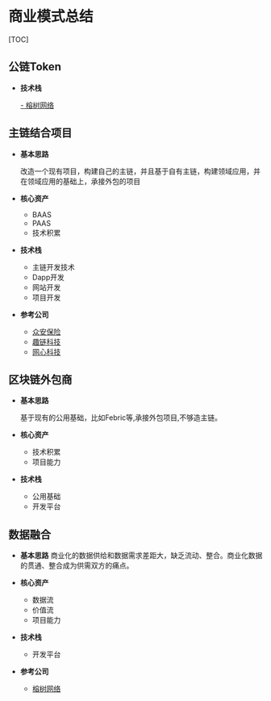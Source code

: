 # 商业模式总结
[TOC]

## 公链Token

- **技术栈**

  [ - 榕树网络](./区块链/榕树网络.md)

## 主链结合项目

- **基本思路**

  改造一个现有项目，构建自己的主链，并且基于自有主链，构建领域应用，并在领域应用的基础上，承接外包的项目

- **核心资产**

  - BAAS
  - PAAS
  - 技术积累

- **技术栈**

  - 主链开发技术
  - Dapp开发
  - 网站开发
  - 项目开发

- **参考公司**

  - [众安保险](保险/众安保险.md)
  - [趣链科技](区块链/趣链科技.md)
  - [网心科技](区块链/网心科技.md)

## 区块链外包商

- **基本思路**

  基于现有的公用基础，比如Febric等,承接外包项目,不够造主链。

- **核心资产**

  - 技术积累
  - 项目能力

- **技术栈**

  - 公用基础
  - 开发平台


## 数据融合
- **基本思路**
    商业化的数据供给和数据需求差距大，缺乏流动、整合。商业化数据的贯通、整合成为供需双方的痛点。

- **核心资产**

  - 数据流
  - 价值流
  - 项目能力

- **技术栈**
  - 开发平台 

- **参考公司**

  - [榕树网络](区块链/榕树网络.md)

